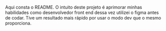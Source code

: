 Aqui consta o README.
O intuito deste projeto é aprimorar minhas habilidades como desenvolvedor front end
dessa vez utilizei o figma antes de codar.
Tive um resultado mais rápido por usar o modo dev que o mesmo proporciona.